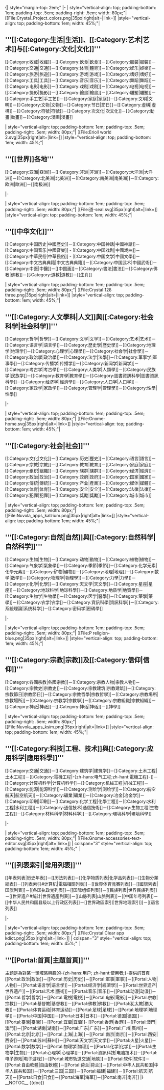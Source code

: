 {| style="margin-top: 2em;"
|-
| style="vertical-align: top; padding-bottom: 1em; padding-top: .5em; padding-right: .5em; width: 80px;"|
[[File:Crystal_Project_colors.png|35px|right|alt=|link=]]
|style="vertical-align: top; padding-bottom: 1em; width: 45%;"|
<h2>'''[[:Category:生活|生活]]、[[:Category:艺术|艺术]]与[[:Category:文化|文化]]'''</h2>

[[:Category:收藏|收藏]]－[[:Category:飲食|飲食]]－[[:Category:服裝|服裝]]－[[:Category:交通|交通]]－[[:Category:体育|體育]]－[[:Category:娱乐|娛樂]]－[[:Category:旅游|旅遊]]－[[:Category:游戏|游戏]]－[[:Category:嗜好|嗜好]]－[[:Category:工具|工具]]－[[:Category:音乐|音乐]]－[[:Category:舞蹈|舞蹈]]－[[:Category:电影|电影]]－[[:Category:戏剧|戏剧]]－[[:Category:电视|电视]]－[[:Category:摄影|摄影]]－[[:Category:繪畫|繪畫]]－[[:Category:雕塑|雕塑]]－[[:Category:手工艺|手工艺]]－[[:Category:家庭|家庭]]－[[:Category:文明|文明]]－[[:Category:文物|文物]]－[[:Category:节日|節日]]－[[:Category:虛構|虛構]]－[[:Category:符號|符號]]－[[:Category:次文化|次文化]]－[[:Category:動畫|動畫]]－[[:Category:漫画|漫畫]]

| style="vertical-align: top; padding-bottom: 1em; padding-top: .5em; padding-right: .5em; width: 80px;"|
[[File:Erioll world 2.svg|35px|right|alt=|link=]]
|style="vertical-align: top; padding-bottom: 1em; width: 45%;"|
<h2>'''[[世界]]各地'''</h2>

[[:Category:亚洲|亞洲]]－[[:Category:非洲|非洲]]－[[:Category:大洋洲|大洋洲]]－[[:Category:北美洲|北美洲]]－[[:Category:南美洲|南美洲]]－[[:Category:欧洲|歐洲]]－[[南极洲]]

|-

| style="vertical-align: top; padding-bottom: 1em; padding-top: .5em; padding-right: .5em; width: 80px;"|
[[File:道-seal.svg|35px|right|alt=|link=]]
|style="vertical-align: top; padding-bottom: 1em; width: 45%;"|
<h2>'''[[中华文化]]'''</h2>

[[:Category:中国历史|中國歷史]]－[[:Category:中国神话|中國神話]]－[[:Category:中国音乐|中國音樂]] -
[[:Category:中国戏剧|中國戏曲]]－[[:Category:中華民俗|中華民俗]] -
[[:Category:中国文学|中國文學]]－[[:Category:中文古典典籍|中文古典典籍]]－[[:Category:中国武术|中國武術]]－[[:Category:中医|中醫]]－[[中国画]]－[[:Category:書法|書法]]－[[:Category:佛教|佛教]]－[[:Category:道教|道教]]－[[生肖]]

| style="vertical-align: top; padding-bottom: 1em; padding-top: .5em; padding-right: .5em; width: 80px;"|
[[File:Crystal 128 three.png|35px|right|alt=|link=]]
|style="vertical-align: top; padding-bottom: 1em; width: 45%;"|
<h2>'''[[:Category:人文學科|人文]]與[[:Category:社会科学|社会科学]]'''</h2>

[[:Category:哲学|哲學]]－[[:Category:文学|文学]]－[[:Category:艺术|艺术]]－[[:Category:语言学|语言学]]－[[:Category:歷史學|歷史學]]－[[:Category:地理学|地理学]]－[[:Category:心理学|心理學]]－[[:Category:社会学|社會學]]－[[:Category:政治學|政治學]]－[[:Category:法学|法學]]－[[:Category:军事学|軍事學]]－[[:Category:传播学|传播学]]－[[:Category:新闻学|新闻学]]－[[:Category:考古学|考古學]]－[[:Category:人类学|人類學]]－[[:Category:民族学|民族学]]－[[:Category:教育學|教育學]]－[[:Category:圖書資訊科學|圖書資訊科學]]－[[:Category:经济学|經濟學]]－[[:Category:人口学|人口学]]－[[:Category:家政学|家政学]]－[[:Category:管理学|管理學]]－[[:Category:性學|性學]]

|-

| style="vertical-align: top; padding-bottom: 1em; padding-top: .5em; padding-right: .5em; width: 80px;"|
[[File:Gnome-home.svg|35px|right|alt=|link=]]
|style="vertical-align: top; padding-bottom: 1em; width: 45%;"|
<h2>'''[[:Category:社会|社会]]'''</h2>

[[:Category:文化|文化]]－[[:Category:历史|歷史]]－[[:Category:语言|語言]]－[[:Category:宗教|宗教]]－[[:Category:教育|教育]]－[[:Category:家庭|家庭]]－[[:Category:组织|組織]]－[[:Category:族群|族群]]－[[:Category:经济|經濟]]－[[:Category:政治|政治]]－[[:Category:政府|政府]]－[[:Category:国家|國家]]－[[:Category:傳統|傳統]]－[[:Category:产业|產業]]－[[:Category:媒体|媒體]]－[[:Category:体育|体育]]－[[:Category:安全|安全]]－[[:Category:法律|法律]]－[[:Category:犯罪|犯罪]]－[[:Category:獎勵|獎勵]]－[[:Category:城市|城市]]

| style="vertical-align: top; padding-bottom: 1em; padding-top: .5em; padding-right: .5em; width: 80px;"|
[[File:Nuvola_apps_kalzium.png|35px|right|alt=|link=]]
|style="vertical-align: top; padding-bottom: 1em; width: 45%;"|
<h2>'''[[:Category:自然|自然]]與[[:Category:自然科学|自然科学]]'''</h2>

[[:Category:生物|生物]]－[[:Category:动物|動物]]－[[:Category:植物|植物]]－[[:Category:气象学|氣象學]]－[[:Category:季節|季節]]－[[:Category:化学元素|化學元素]]－[[:Category:矿物|礦物]]－[[:Category:地理|地理]]－[[:Category:数学|数学]]－[[:Category:物理学|物理學]]－[[:Category:力學|力學]]－[[:Category:化学|化學]]－[[:Category:天文学|天文學]]－[[:Category:星座|星座]]－[[:Category:地球科学|地球科學]]－[[:Category:地质学|地質學]]－[[:Category:生物学|生物學]]－[[:Category:医学|醫學]]－[[:Category:藥學|藥學]]－[[:Category:农学|农学]]－[[:Category:資訊科學|資訊科學]]－[[:Category:系統理論|系统科学]]－[[:Category:密码学|密碼學]]

|-

| style="vertical-align: top; padding-bottom: 1em; padding-top: .5em; padding-right: .5em; width: 80px;"|
[[File:P religion-blue.png|35px|right|alt=|link=]]
|style="vertical-align: top; padding-bottom: 1em; width: 45%;"|
<h2>'''[[:Category:宗教|宗教]]及[[:Category:信仰|信仰]]'''</h2>

[[:Category:各國宗教|各國宗教]]－[[:Category:宗教人物|宗教人物]]－[[:Category:宗教史|宗教史]]－[[:Category:宗教建筑|宗教建筑]]－[[:Category:宗教節日|宗教節日]]－[[:Category:宗教哲學|宗教哲學]]－[[:Category:宗教場所|宗教場所]]－[[:Category:宗教学|宗教學]]－[[:Category:宗教組織|宗教組織]]－[[:Category:神祇|神祇]]－[[:Category:神话|神话]]－[[神學]]

| style="vertical-align: top; padding-bottom: 1em; padding-top: .5em; padding-right: .5em; width: 80px;"|
[[File:Nuvola_apps_ksim.png|35px|right|alt=|link=]]
|style="vertical-align: top; padding-bottom: 1em; width: 45%;"|
<h2>'''[[:Category:科技|工程、技术]]與[[:Category:应用科学|應用科學]]'''</h2>

[[:Category:交通|交通]]－[[:Category:建筑学|建筑学]]－[[:Category:土木工程|土木工程]]－[[:Category:電機工程|-{zh-hans:电气工程;zh-hant:電機工程}-]]－[[:Category:计算机科学|计算机科学]]－[[:Category:机械工程|机械工程]]－[[:Category:能源|能源科学]]－[[:Category:测绘学|测绘学]]－[[:Category:航空航天|航空航天]]－[[:Category:礦業|礦業]]－[[:Category:冶金|冶金学]]－[[:Category:印刷|印刷]]－[[:Category:化学工程|化學工程]]－[[:Category:水利工程|水利工程]]－[[:Category:通信技术|通信技術]]－[[:Category:生物工程|生物工程]]－[[:Category:材料科學|材料科学]]－[[:Category:環境科學|環境科學]]

|-

| style="vertical-align: top; padding-bottom: 1em; padding-top: .5em; padding-right: .5em; width: 80px;"|
[[File:Gnome-accessories-text-editor.svg|35px|right|alt=|link=]]
| colspan="3" style="vertical-align: top; padding-bottom: 1em; width: 45%;" |
<h2>'''[[列表索引|常用列表]]'''</h2>

[[年表列表|历史年表]]－[[历法列表]]－[[化学物质列表|化学品列表]]－[[生物分類總表]]－[[列表索引#计算机|電腦相關列表]]－[[世界体育竞赛列表]]－[[國旗列表|国旗列表]]－[[各国执政党列表]]－[[国际组织列表]]－[[民族列表|世界民族列表]]－[[世界遗产#统计|世界遺產列表]]－[[山脉列表|山脈列表]]－[[中国年号列表]]－[[中华人民共和国县级以上行政区列表]]－[[世界政區索引|世界地理索引]]－[[语言列表]]

|-

| style="vertical-align: top; padding-bottom: 1em; padding-top: .5em; padding-right: .5em; width: 80px;"|
[[File:Crystal Clear app kdict.png|35px|right|alt=|link=]]
| colspan="3" style="vertical-align: top; padding-bottom: 1em; width: 45%;" |
<h2>'''[[Portal:首頁|主題首頁]]'''</h2>
主題是為對某一領域感興趣的-{zh-hans:用户; zh-hant:使用者;}-提供的首頁
[[Portal:政治|政治]]－[[Portal:历史|历史]]－[[Portal:軍事|軍事]]－[[Portal:人物|人物]]－[[Portal:语言学|语言学]]－[[Portal:经济学|經濟學]]－[[Portal:世界遗产|世界遗产]]－[[Portal:艺术|藝術]]－[[Portal:音乐|音乐]]－[[Portal:动漫|动漫]]－[[Portal:哲学|哲学]]－[[Portal:電視|電視]]－[[Portal:电影|電影]]－[[Portal:宗教|宗教]]－[[Portal:基督教|基督教]]－[[Portal:佛教|佛教]]－[[Portal:犹太教|猶太教]]－[[Portal:体育运动|体育运动]]－[[Portal:足球|足球]]－[[Portal:地理学|地理学]]－[[Portal:中国|中国]]－[[Portal:日本|日本]]－[[Portal:德国|德国]]－[[Portal:臺灣|臺灣]]－[[Portal:宜蘭|宜蘭]]- [[Portal:香港|香港]]－[[Portal:澳門|澳門]]－[[Portal:湖南|湖南]]－[[Portal:广东|广东]]－[[Portal:广州|廣州]]－[[Portal:北京|北京]]－[[Portal:上海|上海]]－[[Portal:南京|南京]]－[[Portal:西安|西安]]－[[Portal:苏州|蘇州]]－[[Portal:天文学|天文学]]－[[Portal:火星|火星]]－[[Portal:数学|数学]]－[[Portal:物理学|物理]]－[[Portal:化学|化学]]－[[Portal:生物学|生物]]－[[Portal:心理学|心理学]]－[[Portal:資訊科技|电脑技术]]－[[Portal:电子游戏|电子游戏]]－[[Portal:城市轨道交通|地铁]]－[[Portal:软件|软件]]－[[Portal:自由軟體|自由軟體]]－[[Portal:荷兰|荷兰]]－[[Portal:中华人民共和国|中华人民共和国]]－[[Portal:三国|三国]]－[[Portal:福建|福建]]－[[Portal:航天|航天]]－[[Portal:日食|日食]]－[[Portal:海军|海军]]－[[Portal:南非|南非]]
|}
__NOTOC__
<noinclude>{{doc}}</noinclude>